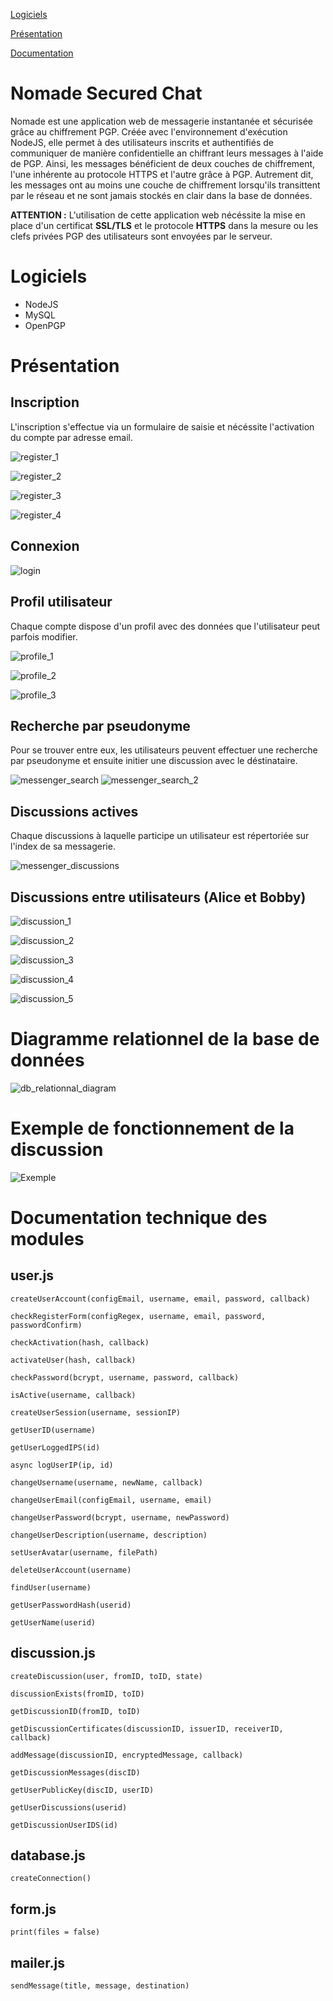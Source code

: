 [Logiciels](https://github.com/DevBlocks42/Nomade/blob/main/README.md#logiciels)

[Présentation](https://github.com/DevBlocks42/Nomade/blob/main/README.md#pr%C3%A9sentation)

[Documentation](linkurl)

# Nomade Secured Chat

Nomade est une application web de messagerie instantanée et sécurisée grâce au chiffrement PGP.
Créée avec l'environnement d'exécution NodeJS, elle permet à des utilisateurs inscrits et authentifiés de communiquer de manière confidentielle an chiffrant leurs messages à l'aide de PGP. 
Ainsi, les messages bénéficient de deux couches de chiffrement, l'une inhérente au protocole HTTPS et l'autre grâce à PGP.
Autrement dit, les messages ont au moins une couche de chiffrement lorsqu'ils transittent par le réseau et ne sont jamais stockés en clair dans la base de données.


**ATTENTION :** L'utilisation de cette application web nécéssite la mise en place d'un certificat **SSL/TLS** et le protocole **HTTPS** dans la mesure ou les clefs privées PGP des utilisateurs sont envoyées par le serveur.

# Logiciels

- NodeJS
- MySQL
- OpenPGP


# Présentation 

## Inscription

L'inscription s'effectue via un formulaire de saisie et nécéssite l'activation du compte par adresse email.

![register_1](https://github.com/DevBlocks42/Nomade/assets/136115859/983f3b6c-6982-45ba-94e6-fa32ef9f06c2)

![register_2](https://github.com/DevBlocks42/Nomade/assets/136115859/c201c650-612c-4b6f-8f3b-b759a7e56234)

![register_3](https://github.com/DevBlocks42/Nomade/assets/136115859/19f9437a-33e8-41e3-aabc-599e3c521ff9)

![register_4](https://github.com/DevBlocks42/Nomade/assets/136115859/afb03438-9e01-4cdd-9e56-1217200ef1d7)

## Connexion

![login](https://github.com/DevBlocks42/Nomade/assets/136115859/f0966a7e-ab1a-43a8-b04b-2aba352078e1)

## Profil utilisateur

Chaque compte dispose d'un profil avec des données que l'utilisateur peut parfois modifier.

![profile_1](https://github.com/DevBlocks42/Nomade/assets/136115859/5641ed29-8748-45f2-9669-8d14942b2f80)

![profile_2](https://github.com/DevBlocks42/Nomade/assets/136115859/6b06f943-7d94-42bd-951f-f95224c93470)

![profile_3](https://github.com/DevBlocks42/Nomade/assets/136115859/89bd4c38-ba39-4f73-8dae-d95696c88d71)

## Recherche par pseudonyme

Pour se trouver entre eux, les utilisateurs peuvent effectuer une recherche par pseudonyme et ensuite initier une discussion avec le déstinataire.

![messenger_search](https://github.com/DevBlocks42/Nomade/assets/136115859/30cbf302-2055-469d-a910-46fe22cf8ef2)
![messenger_search_2](https://github.com/DevBlocks42/Nomade/assets/136115859/90b21764-ce20-41e1-8f8a-49298b57207f)

## Discussions actives 

Chaque discussions à laquelle participe un utilisateur est répertoriée sur l'index de sa messagerie.

![messenger_discussions](https://github.com/DevBlocks42/Nomade/assets/136115859/2e9d5202-eee6-4821-abc9-b77484f3a4a9)

## Discussions entre utilisateurs (Alice et Bobby)

![discussion_1](https://github.com/DevBlocks42/Nomade/assets/136115859/9a6abdff-6177-44cf-8c5f-9bb97fdcd5d3)

![discussion_2](https://github.com/DevBlocks42/Nomade/assets/136115859/e0aca93e-58f5-4a99-8ad1-315b5ed674b9)

![discussion_3](https://github.com/DevBlocks42/Nomade/assets/136115859/10e6d0d3-a098-464b-ba94-37d9fb950b3e)

![discussion_4](https://github.com/DevBlocks42/Nomade/assets/136115859/e79e35be-b149-42e6-9765-60baa6edf105)

![discussion_5](https://github.com/DevBlocks42/Nomade/assets/136115859/122111ce-40b9-4389-9251-5f423d0ff486)

# Diagramme relationnel de la base de données

![db_relationnal_diagram](https://github.com/DevBlocks42/Nomade/assets/136115859/5dbb2879-24a3-47cf-b425-7b4249d45d69)

# Exemple de fonctionnement de la discussion

![Exemple](https://github.com/DevBlocks42/Nomade/assets/136115859/d8f82339-7164-43b2-aaa1-76133c730457)

# Documentation technique des modules

## user.js


`createUserAccount(configEmail, username, email, password, callback)`

`checkRegisterForm(configRegex, username, email, password, passwordConfirm)`

`checkActivation(hash, callback)`

`activateUser(hash, callback)`

`checkPassword(bcrypt, username, password, callback)`

`isActive(username, callback)`

`createUserSession(username, sessionIP)`

`getUserID(username)`

`getUserLoggedIPS(id)`

`async logUserIP(ip, id)`

`changeUsername(username, newName, callback)`

`changeUserEmail(configEmail, username, email)`

`changeUserPassword(bcrypt, username, newPassword)`

`changeUserDescription(username, description)`

`setUserAvatar(username, filePath)`

`deleteUserAccount(username)`

`findUser(username)`

`getUserPasswordHash(userid)`

`getUserName(userid)`

## discussion.js

`createDiscussion(user, fromID, toID, state)`

`discussionExists(fromID, toID)`

`getDiscussionID(fromID, toID)`

`getDiscussionCertificates(discussionID, issuerID, receiverID, callback)`

`addMessage(discussionID, encryptedMessage, callback)`

`getDiscussionMessages(discID)`

`getUserPublicKey(discID, userID)`

`getUserDiscussions(userid)`

`getDiscussionUserIDS(id)`

## database.js

`createConnection()`

## form.js

`print(files = false)`

## mailer.js

`sendMessage(title, message, destination)`









